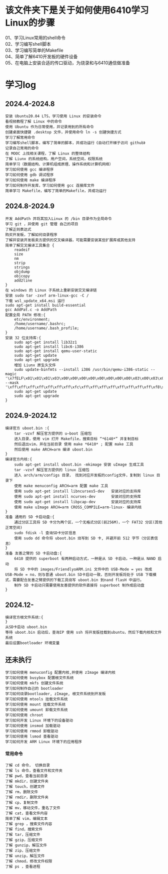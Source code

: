 # 该文件夹下是关于如何使用6410学习Linux的步骤
01、学习Linux常用的shell命令<br>
02、学习编写shell脚本<br>
03、学习编写简单的Makefile<br>
04、简单了解6410开发板的硬件设备<br>
05、在电脑上安装合适的传口驱动，为烧录和与6410通信做准备<br>

# 学习log
## 2024.4-2024.8
    安装 Ubuntu20.04 LTS，学习使用 Linux 的安装命令
    看视频教程了解 Linux 中的命令
    使用 Ubuntu 作为日常使用，并记录用到的所有命令
    创建桌面快捷键 .desktop 文件，并使用命令 ln -s 创建快捷方式
    学习了解常用命令    
    学习编写shell脚本，编写了简单的脚本，并成功运行《自动打开梯子访问 github》
    记录自己常用的命令
    在 MOOC 上找相关课程，了解 Linux 的整体结构
    了解 Liunx 的系统结构，用户空间，系统空间，权限系统
    简单学习（数据结构、计算机组成原理、操作系统和计算机网络）
    学习如何使用 gcc 编译程序
    学习如何使用 gdb 调试程序
    学习如何使用 make 编译程序
    学习如何制作开发库，学习如何使用 gcc 连接库文件
    简单学习 Makefile，编写了简单的Makefile，并成功运行
## 2024.8-2024.9
    开发 AddPath 并将其加入Linux 的 /bin 目录作为全局命令 
    学习 git ，并使用 git 管理 自己的项目
    了解正则表达式
    购买开发板，了解如何烧录程序
    了解并安装开发板卖方提供的交叉编译器，可能需要安装某些扩展库或其他支持
    简单了解交叉编译工具集合 {
        readeif
        size
        nm
        strip
        strings
        objdump
        objcopy
        add2line
    }
    在 windows 的 Linux 子系统上重新安装交叉编译链
    安装 sudo tar -zxvf arm-linux-gcc -C /
    下载 wsl_update_x64.msi 运行
    sudo apt-get install build-essential
    gcc AddPat.c -o AddPath
    配置全局 PATH 修改:{ 
        etc/environment; 
        /home/username/.bashrc; 
        /home/username/.bash_profile;
    }
    安装 32 位支持库:{
        sudo apt-get install lib32z1
        sudo apt-get install libc6-i386
        sudo apt-get install qemu-user-static
        sudo apt-get update
        sudo apt-get upgrade
        增加 Liunx 原生头文件
        sudo update-binfmts --install i386 /usr/bin/qemu-i386-static --magic '\x7fELF\x01\x01\x01\x03\x00\x00\x00\x00\x00\x00\x00\x00\x03\x00\x03\x00\x01\x00\x00\x00' --mask '\xff\xff\xff\xff\xff\xff\xff\xfc\xff\xff\xff\xff\xff\xff\xff\xff\xf8\xff\xff\xff\xff\xff\xff\xff'
        sudo apt-get update
        sudo apt-get upgrade
    }
## 2024.9-2024.12
    编译官方 uboot.bin :{
        tar -vzxf 解压官方提供的 u—boot 压缩包
        进入目录，使用 vim 打开 Makefile，搜索目标 “*6140*” 并复制目标
        然后退出vim，并在当前目录 使用 make *6410* ; 配置 make 工具
        然后使用 make ARCH=arm 编译 uboot.bin 
    }
    编译官方内核:{
        sudo apt-get install uboot.bin -mkimage 安装 uImage 生成工具
        tar -vzxf 解压官方提供的 linux 压缩包
        进入 arch/arm/configs 目录， 找到对应开发板的config文件，复制到 linux 目录下
        使用 make menuconfig ARCH=arm 配置 make 工具
        使用 sudo apt-get install libncurses5-dev   安装对应的支持库
        使用 sudo apt-get install ncurses-dev       安装对应的支持库
        使用 sudo apt-get install libpcap-dev       安装对应的支持库
        使用 make uImage ARCH=arm CROSS_COMPILE=arm-linux- 编译内核
    }
    准备 通用的 SD 卡启动盘:{
        通过分区工具将 SD 卡分为两个区，一个无格式分区(前256M)，一个 FAT32 分区(其他正常空间)
        sudo fdisk -l 查询SD卡分区信息
        使用 sudo dd 命令将 uboot.bin 烧写到 SD 卡, 并避开前 512 字节（分区表信息） 
    }
    准备 友善之臂的 SD 卡启动盘:{
        6410 提供的 superboot 有两种启动方式，一种是从 SD 卡启动，一种是从 NAND 启动
        将 SD 卡中的 images/FriendlyoARM.ini 文件中的 USB-Mode = yes 改成 USB-Mode = no，则与普通 uboot.bin SD卡启动一致，否则开发板将处于 USB 下载模式，需要配合友善之臂提供的下载工具烧写 uboot.bin 到nand flasH 中运行。
        制作 SD 卡启动只需要使用友善提供的软件直接将 superboot 制作成启动盘
    }
## 2024.12-
    编译官方根文件系统:{
    }
    从SD卡启动 uboot.bin 
    等待 uboot.bin 启动后，查询IP 使用 ssh 将开发版挂载到ubuntu，然后下载内核和文件系统
    最后设置bootloader 环境变量
## 还未执行
    学习如何使用 menuconfig 配置内核,并使用 zImage 编译内核
    学习如何使用 busybox 配置根文件系统
    学习如何使用 mkfs 创建文件系统
    学习如何制作自己的 bootloader
    学习如何烧录bootloader, zImage, 根文件系统到开发板
    学习如何使用 mtools 挂载文件系统
    学习如何使用 mount 挂载文件系统
    学习如何使用 umount 卸载文件系统
    学习如何使用 chroot 
    学习如何开发 Linux 环境下的设备驱动
    学习如何使用 insmod 加载驱动
    学习如何使用 rmmod 卸载驱动
    学习如何使用 lsmod 查看驱动
    学习如何开发 ARM Linux 环境下的应用程序

#### 常用命令
    了解 cd 命令， 切换目录
    了解 ls 命令，查看文件和文件夹
    了解 pwd，查看当前目录
    了解 mkdir，创建文件夹
    了解 touch，创建文件
    了解 rm，删除文件
    了解 rmdir，删除文件夹
    了解 cp，复制文件
    了解 mv，移动文件，重名了文件
    了解 cat，查看文件内容
    简单了解 vim，编辑文本
    了解 grep ，搜索文件内容
    了解 find，搜索文件
    了解 tar，压缩文件
    了解 gzip，压缩文件
    了解 gunzip，解压文件
    了解 zip，压缩文件
    了解 unzip，解压文件
    了解 chmod，修改文件权限
    了解 ps ，查看进程

